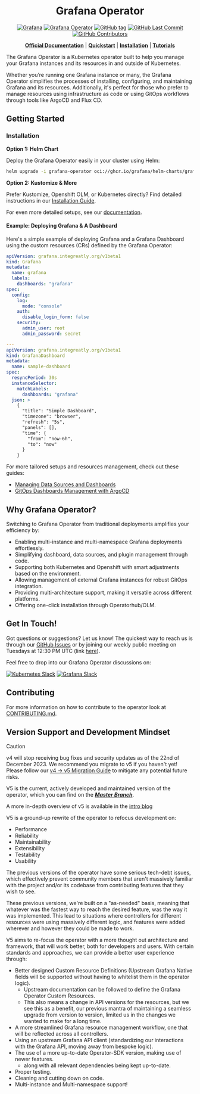 <div align="center">

# Grafana Operator

[![Grafana](https://img.shields.io/badge/grafana-%23F46800.svg?&logo=grafana&logoColor=white)](https://grafana.com/)
[![Grafana Operator](https://img.shields.io/badge/Grafana%20Operator-orange)](https://grafana.github.io/grafana-operator/)
[![GitHub tag](https://img.shields.io/github/tag/grafana/grafana-operator.svg)](https://github.com/grafana/grafana-operator/tags)
[![GitHub Last Commit](https://img.shields.io/github/last-commit/grafana/grafana-operator)](https://github.com/grafana/grafana-operator/tags)
[![GitHub Contributors](https://img.shields.io/github/contributors/grafana/grafana-operator)](https://github.com/grafana/grafana-operator/tags)

**[Official Documentation](https://grafana-operator.github.io/grafana-operator/)** | **[Quickstart](#getting-started)** | **[Installation](#installation)** | **[Tutorials](https://grafana.com/docs/grafana-cloud/developer-resources/infrastructure-as-code/grafana-operator/)**

</div>

The Grafana Operator is a Kubernetes operator built to help you manage your Grafana instances and its resources in and outside of
Kubernetes.

Whether you’re running one Grafana instance or many, the Grafana Operator simplifies the processes of installing, configuring, and maintaining Grafana and its resources. Additionally, it's perfect for those who prefer to manage resources using infrastructure as code or using GitOps workflows through tools like ArgoCD and Flux CD.

## Getting Started

### Installation

**Option 1: Helm Chart**

Deploy the Grafana Operator easily in your cluster using Helm:

```bash
helm upgrade -i grafana-operator oci://ghcr.io/grafana/helm-charts/grafana-operator --version v5.6.3
```

**Option 2: Kustomize & More**

Prefer Kustomize, Openshift OLM, or Kubernetes directly? Find detailed instructions in our [Installation Guide](https://grafana.github.io/grafana-operator/docs/installation/kustomize/).

For even more detailed setups, see our [documentation](docs/README.md).

#### Example: Deploying Grafana & A Dashboard

Here's a simple example of deploying Grafana and a Grafana Dashboard using the custom resources (CRs) defined by the Grafana Operator:

```yaml
apiVersion: grafana.integreatly.org/v1beta1
kind: Grafana
metadata:
  name: grafana
  labels:
    dashboards: "grafana"
spec:
  config:
    log:
      mode: "console"
    auth:
      disable_login_form: false
    security:
      admin_user: root
      admin_password: secret

---
apiVersion: grafana.integreatly.org/v1beta1
kind: GrafanaDashboard
metadata:
  name: sample-dashboard
spec:
  resyncPeriod: 30s
  instanceSelector:
    matchLabels:
      dashboards: "grafana"
  json: >
    {
      "title": "Simple Dashboard",
      "timezone": "browser",
      "refresh": "5s",
      "panels": [],
      "time": {
        "from": "now-6h",
        "to": "now"
      }
    }
```

For more tailored setups and resources management, check out these guides:

- [Managing Data Sources and Dashboards](https://grafana.com/docs/grafana-cloud/developer-resources/infrastructure-as-code/grafana-operator/operator-dashboards-folders-datasources/)
- [GitOps Dashboards Management with ArgoCD](https://grafana.com/docs/grafana-cloud/developer-resources/infrastructure-as-code/grafana-operator/manage-dashboards-argocd/)

## Why Grafana Operator?

Switching to Grafana Operator from traditional deployments amplifies your efficiency by:

- Enabling multi-instance and multi-namespace Grafana deployments effortlessly.
- Simplifying dashboard, data sources, and plugin management through code.
- Supporting both Kubernetes and Openshift with smart adjustments based on the environment.
- Allowing management of external Grafana instances for robust GitOps integration.
- Providing multi-architecture support, making it versatile across different platforms.
- Offering one-click installation through Operatorhub/OLM.

## Get In Touch!

Got questions or suggestions? Let us know! The quickest way to reach us is through our [GitHub Issues](https://github.com/grafana/grafana-operator/issues) or by joining our weekly public meeting on Tuesdays at 12:30 PM UTC (link [here](https://meet.google.com/spw-jtbk-mwj)).

Feel free to drop into our Grafana Operator discussions on:

[![Kubernetes Slack](https://img.shields.io/badge/kubernetes%20slack-white?logo=slack&logoColor=black)](https://kubernetes.slack.com/archives/C019A1KTYKC) [![Grafana Slack](https://img.shields.io/badge/grafana%20community%20Slack-4A254A?logo=slack&logoColor=white)](https://kubernetes.slack.com/archives/C019A1KTYKC)



## Contributing

For more information on how to contribute to the operator look at [CONTRIBUTING.md](CONTRIBUTING.md).

## Version Support and Development Mindset

> [!CAUTION]
> v4 will stop receiving bug fixes and security updates as of the 22nd of December 2023.
> We recommend you migrate to v5 if you haven't yet! Please follow our [v4 -> v5 Migration Guide](https://grafana.github.io/grafana-operator/blog/2023/05/27/v4-to-v5-migration/) to mitigate any potential future risks.


V5 is the current, actively developed and maintained version of the operator, which you can find on the
***[Master Branch](https://github.com/grafana/grafana-operator/tree/master)***.

A more in-depth overview of v5 is available in the [intro blog](docs/blog/v5-intro.md)

V5 is a ground-up rewrite of the operator to refocus development on:

- Performance
- Reliability
- Maintainability
- Extensibility
- Testability
- Usability

The previous versions of the operator have some serious tech-debt issues, which effectively prevent community members
that aren't massively
familiar with the project and/or its codebase from contributing features that they wish to see.

These previous versions, we're built on a "as-needed" basis, meaning that whatever was the fastest way to reach the
desired feature, was the way
it was implemented. This lead to situations where controllers for different resources were using massively different
logic, and features were added
wherever and however they could be made to work.

V5 aims to re-focus the operator with a more thought out architecture and framework, that will work better,
both for developers and users.
With certain standards and approaches, we can provide a better user experience through:

- Better designed Custom Resource Definitions (Upstream Grafana Native fields will be supported without having to
  whitelist them in the operator logic).
    - Upstream documentation can be followed to define the Grafana Operator Custom Resources.
    - This also means a change in API versions for the resources, but we see this as a benefit, our previous mantra of
      maintaining a seamless upgrade from version to version, limited us in the changes we wanted to make for a long
      time.
- A more streamlined Grafana resource management workflow, one that will be reflected across all controllers.
- Using an upstream Grafana API client (standardizing our interactions with the Grafana API, moving away from bespoke
  logic).
- The use of a more up-to-date Operator-SDK version, making use of newer features.
    - along with all relevant dependencies being kept up-to-date.
- Proper testing.
- Cleaning and cutting down on code.
- Multi-instance and Multi-namespace support!
